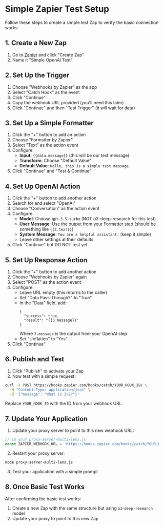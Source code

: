 # Simple Zapier Test Setup

Follow these steps to create a simple test Zap to verify the basic connection works:

## 1. Create a New Zap

1. Go to [Zapier](https://zapier.com/) and click "Create Zap"
2. Name it "Simple OpenAI Test"

## 2. Set Up the Trigger

1. Choose "Webhooks by Zapier" as the app
2. Select "Catch Hook" as the event
3. Click "Continue"
4. Copy the webhook URL provided (you'll need this later)
5. Click "Continue" and then "Test Trigger" (it will wait for data)

## 3. Set Up a Simple Formatter

1. Click the "+" button to add an action
2. Choose "Formatter by Zapier"
3. Select "Text" as the action event
4. Configure:
   - **Input**: `{{data.message}}` (this will be our test message)
   - **Transform**: Choose "Default Value"
   - **Default Value**: `Hello, this is a simple test message.`
5. Click "Continue" and "Test & Continue"

## 4. Set Up OpenAI Action

1. Click the "+" button to add another action
2. Search for and select "OpenAI"
3. Choose "Conversation" as the action event
4. Configure:
   - **Model**: Choose `gpt-3.5-turbo` (NOT o3-deep-research for this test)
   - **User Message**: Use the output from your Formatter step (should be something like `{{2.text}}`)
   - **System Message**: `You are a helpful assistant.` (keep it simple)
   - Leave other settings at their defaults
5. Click "Continue" but DO NOT test yet

## 5. Set Up Response Action

1. Click the "+" button to add another action
2. Choose "Webhooks by Zapier" again
3. Select "POST" as the action event
4. Configure:
   - Leave URL empty (this returns to the caller)
   - Set "Data Pass-Through?" to "True"
   - In the "Data" field, add:
     ```
     {
       "success": true,
       "result": "{{3.message}}"
     }
     ```
     Where `3.message` is the output from your OpenAI step
   - Set "Unflatten" to "Yes"
5. Click "Continue"

## 6. Publish and Test

1. Click "Publish" to activate your Zap
2. Now test with a simple request:

```bash
curl -X POST https://hooks.zapier.com/hooks/catch/YOUR_HOOK_ID/ \
  -H "Content-Type: application/json" \
  -d '{"message": "What is 2+2?"}'
```

Replace `YOUR_HOOK_ID` with the ID from your webhook URL.

## 7. Update Your Application

1. Update your proxy server to point to this new webhook URL:

```javascript
// In your proxy-server-multi-lens.js
const ZAPIER_WEBHOOK_URL = 'https://hooks.zapier.com/hooks/catch/YOUR_HOOK_ID/';
```

2. Restart your proxy server:

```bash
node proxy-server-multi-lens.js
```

3. Test your application with a simple prompt

## 8. Once Basic Test Works

After confirming the basic test works:
1. Create a new Zap with the same structure but using `o3-deep-research` model
2. Update your proxy to point to this new Zap
